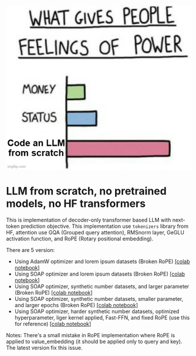 ![meme](meme.jpg)

# LLM from scratch, no pretrained models, no HF transformers

This is implementation of decoder-only transformer based LLM with next-token prediction objective. This implementation use `tokenizers` library from HF, attention use GQA (Grouped query attention), RMSnorm layer, GeGLU activation function, and RoPE (Rotary positional embedding).

There are 5 version:
- Using AdamW optimizer and lorem ipsum datasets (Broken RoPE) [[colab notebook]](https://colab.research.google.com/drive/1IfC8lQBi-PIuuLL0dFziCQ2CakIDVGiZ?usp=sharing)
- Using SOAP optimizer and lorem ipsum datasets (Broken RoPE) [[colab notebook]](https://colab.research.google.com/drive/15ZIynpMotd2z7pRGU3qLLfylacCGJpVI?usp=sharing)
- Using SOAP optimizer, synthetic number datasets, and larger parameter (Broken RoPE) [[colab notebook]](https://colab.research.google.com/drive/1BekXGDokeM7DwgggZptjQzcgkzIviXQ7?usp=sharing)
- Using SOAP optimizer, synthetic number datasets, smaller parameter, and larger epochs (Broken RoPE) [[colab notebook]](https://colab.research.google.com/drive/1EYlVeVwdTwG6E3yo1cxc6LSFat42L6yd?usp=sharing)
- Using SOAP optimizer, harder synthetic number datasets, optimized hyperparameter, liger kernel applied, Fast-FFN, and fixed RoPE (use this for reference) [[colab notebook]](https://colab.research.google.com/drive/1CN7ERhIIVt0zlp2Y0tLFL4aaF2Ny5Fqy?usp=sharing)

Notes: There's a small mistake in RoPE implementation where RoPE is applied to value_embedding (it should be applied only to query and key). The latest version fix this issue.
